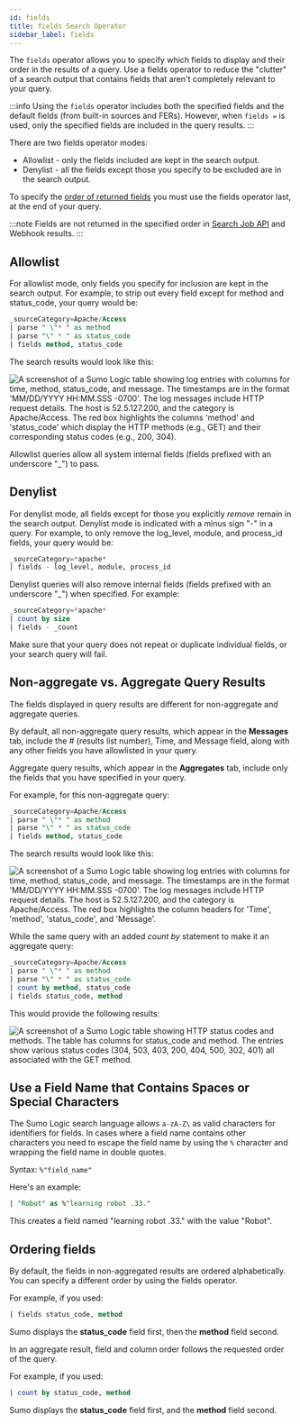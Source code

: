 ```yaml
---
id: fields
title: fields Search Operator
sidebar_label: fields
---
```


The `fields` operator allows you to specify which fields to display and their order in the results of a query. Use a fields operator to reduce the "clutter" of a search output that contains fields that aren't completely relevant to your query.

:::info
Using the `fields` operator includes both the specified fields and the default fields (from built-in sources and FERs). However, when `fields =` is used, only the specified fields are included in the query results.
:::

There are two fields operator modes:

* Allowlist - only the fields included are kept in the search output.
* Denylist - all the fields except those you specify to be excluded are in the search output.

To specify the [order of returned fields](#ordering-fields) you must use the fields operator last, at the end of your query.

:::note
Fields are not returned in the specified order in [Search Job API](/docs/api/search-job/) and Webhook results.
:::

## Allowlist

For allowlist mode, only fields you specify for inclusion are kept in the search output. For example, to strip out every field except for method and status_code, your query would be:

```sql
_sourceCategory=Apache/Access
| parse " \"* " as method
| parse "\" * " as status_code
| fields method, status_code
```

The search results would look like this:  

![A screenshot of a Sumo Logic table showing log entries with columns for time, method, status_code, and message. The timestamps are in the format 'MM/DD/YYYY HH:MM.SSS -0700'. The log messages include HTTP request details. The host is 52.5.127.200, and the category is Apache/Access. The red box highlights the columns 'method' and 'status_code' which display the HTTP methods (e.g., GET) and their corresponding status codes (e.g., 200, 304).](/img/search/searchquerylanguage/search-operators/Fields.png)

Allowlist queries allow all system internal fields (fields prefixed with an underscore "_") to pass.

## Denylist

For denylist mode, all fields except for those you explicitly *remove* remain in the search output. Denylist mode is indicated with a minus sign "-" in a query. For example, to only remove the log_level, module, and process_id fields, your query would be:

```sql
_sourceCategory=*apache*
| fields - log_level, module, process_id
```

Denylist queries will also remove internal fields (fields prefixed with an underscore "_") when specified. For example:

```sql
_sourceCategory=*apache*
| count by size
| fields - _count
```

Make sure that your query does not repeat or duplicate individual fields, or your search query will fail. 

## Non-aggregate vs. Aggregate Query Results

The fields displayed in query results are different for non-aggregate and aggregate queries.

By default, all non-aggregate query results, which appear in the **Messages** tab, include the # (results list number), Time, and Message field, along with any other fields you have allowlisted in your query.

Aggregate query results, which appear in the **Aggregates** tab, include only the fields that you have specified in your query.

For example, for this non-aggregate query:

```sql
_sourceCategory=Apache/Access
| parse " \"* " as method
| parse "\" * " as status_code
| fields method, status_code
```

The search results would look like this:

![A screenshot of a Sumo Logic table showing log entries with columns for time, method, status_code, and message. The timestamps are in the format 'MM/DD/YYYY HH:MM.SSS -0700'. The log messages include HTTP request details. The host is 52.5.127.200, and the category is Apache/Access. The red box highlights the column headers for 'Time', 'method', 'status_code', and 'Message'.](/img/search/searchquerylanguage/search-operators/Fields_nonaggr.png)

While the same query with an added *count by* statement to make it an aggregate query:

```sql
_sourceCategory=Apache/Access
| parse " \"* " as method
| parse "\" * " as status_code
| count by method, status_code
| fields status_code, method
```

This would provide the following results:

![A screenshot of a Sumo Logic table showing HTTP status codes and methods. The table has columns for status_code and method. The entries show various status codes (304, 503, 403, 200, 404, 500, 302, 401) all associated with the GET method.](/img/reuse/query-search/fields_operator_aggregate.png)

## Use a Field Name that Contains Spaces or Special Characters

The Sumo Logic search language allows `a-zA-Z\` as valid characters for identifiers for fields. In cases where a field name contains other characters you need to escape the field name by using the `%` character and wrapping the field name in double quotes. 

Syntax: `%"field_name"`

Here's an example:

```sql
| "Robot" as %"learning robot .33."
```

This creates a field named "learning robot .33." with the value "Robot".

## Ordering fields

By default, the fields in non-aggregated results are ordered alphabetically. You can specify a different order by using the fields operator.

For example, if you used:

```sql
| fields status_code, method
```

Sumo displays the **status_code** field first, then the **method** field second.

In an aggregate result, field and column order follows the requested order of the query.

For example, if you used:

```sql
| count by status_code, method
```

Sumo displays the **status_code** field first, and the **method** field second.
